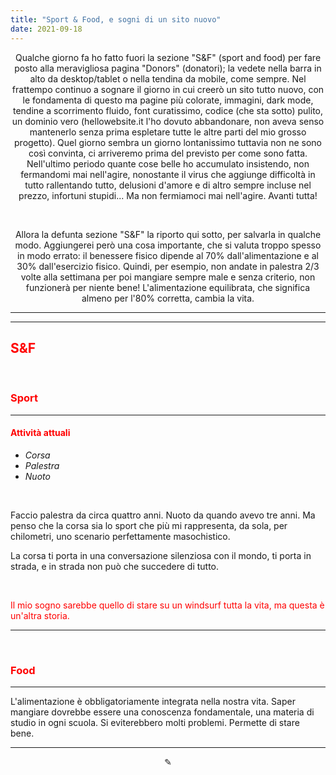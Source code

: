 ```yaml
---
title: "Sport & Food, e sogni di un sito nuovo"
date: 2021-09-18
---
```

<div align="center">
Qualche giorno fa ho fatto fuori la sezione "S&F" (sport and food) per fare posto alla meravigliosa pagina "Donors" (donatori); la vedete nella barra in alto da desktop/tablet o nella tendina da mobile, come sempre. Nel frattempo continuo a sognare il giorno in cui creerò un sito tutto nuovo, con le fondamenta di questo ma pagine più colorate, immagini, dark mode, tendine a scorrimento fluido, font curatissimo, codice (che sta sotto) pulito, un dominio vero (hellowebsite.it l'ho dovuto abbandonare, non aveva senso mantenerlo senza prima espletare tutte le altre parti del mio grosso progetto). Quel giorno sembra un giorno lontanissimo tuttavia non ne sono così convinta, ci arriveremo prima del previsto per come sono fatta. Nell'ultimo periodo quante cose belle ho accumulato insistendo, non fermandomi mai nell'agire, nonostante il virus che aggiunge difficoltà in tutto rallentando tutto, delusioni d'amore e di altro sempre incluse nel prezzo, infortuni stupidi... Ma non fermiamoci mai nell'agire. Avanti tutta!
</div>

&nbsp;

<div align="center">
Allora la defunta sezione "S&F" la riporto qui sotto, per salvarla in qualche modo. Aggiungerei però una cosa importante, che si valuta troppo spesso in modo errato: il benessere fisico dipende al 70% dall'alimentazione e al 30% dall'esercizio fisico. Quindi, per esempio, non andate in palestra 2/3 volte alla settimana per poi mangiare sempre male e senza criterio, non funzionerà per niente bene! L'alimentazione equilibrata, che significa almeno per l'80% corretta, cambia la vita.
</div>

---
---

## <span style="color:red">S&F</span>

&nbsp;

### <span style="color:red">Sport</span>
---

#### <span style="color:red">Attività attuali</span>
* _Corsa_
* _Palestra_
* _Nuoto_

&nbsp;

Faccio palestra da circa quattro anni. Nuoto da quando avevo tre anni. Ma penso che la corsa sia lo sport che più mi rappresenta, da sola, per chilometri, uno scenario perfettamente masochistico.

La corsa ti porta in una conversazione silenziosa con il mondo, ti porta in strada, e in strada non può che succedere di tutto.

&nbsp;

<span style="color:red">Il mio sogno sarebbe quello di stare su un windsurf tutta la vita, ma questa è un'altra storia.</span>

---
&nbsp;

### <span style="color:red">Food</span>
---
L'alimentazione è obbligatoriamente integrata nella nostra vita. Saper mangiare dovrebbe essere una conoscenza fondamentale, una materia di studio in ogni scuola. Si eviterebbero molti problemi. Permette di stare bene.

---


<div align="center">
  ✎
</div>

